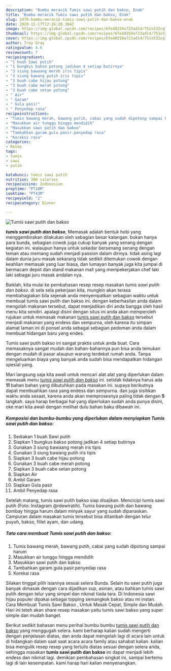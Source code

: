 ```yaml
---
description: "Bumbu meracik Tumis sawi putih dan bakso, Enak"
title: "Bumbu meracik Tumis sawi putih dan bakso, Enak"
slug: 2470-bumbu-meracik-tumis-sawi-putih-dan-bakso-enak
date: 2020-12-17T22:26:20.304Z
image: https://img-global.cpcdn.com/recipes/6fe40259a723ad14/751x532cq70/tumis-sawi-putih-dan-bakso-foto-resep-utama.jpg
thumbnail: https://img-global.cpcdn.com/recipes/6fe40259a723ad14/751x532cq70/tumis-sawi-putih-dan-bakso-foto-resep-utama.jpg
cover: https://img-global.cpcdn.com/recipes/6fe40259a723ad14/751x532cq70/tumis-sawi-putih-dan-bakso-foto-resep-utama.jpg
author: Troy Gray
ratingvalue: 4.6
reviewcount: 7
recipeingredient:
- "1 buah Sawi putih"
- "1 bungkus bakso potong jadikan 4 setiap butirnya"
- "3 siung bawaang merah iris tipis"
- "3 siung bawang putih iris tipis"
- "3 buah cabe hijau potong"
- "3 buah cabe merah potong"
- "3 buah cabe setan potong"
- " Air"
- " Garam"
- " Gula pasir"
- " Penyedap rasa"
recipeinstructions:
- "Tumis bawang merah, bawang putih, cabai yang sudah dipotong sampai harum"
- "Masukkan air tunggu hingga mendidih"
- "Masukkan sawi putih dan bakso"
- "Tambahkan garam.gula pasir.penyedap rasa"
- "Koreksi rasa"
categories:
- Resep
tags:
- tumis
- sawi
- putih

katakunci: tumis sawi putih 
nutrition: 300 calories
recipecuisine: Indonesian
preptime: "PT18M"
cooktime: "PT43M"
recipeyield: "2"
recipecategory: Dinner

---
```



![Tumis sawi putih dan bakso](https://img-global.cpcdn.com/recipes/6fe40259a723ad14/751x532cq70/tumis-sawi-putih-dan-bakso-foto-resep-utama.jpg)

<b><i>tumis sawi putih dan bakso</i></b>, Memasak adalah bentuk hobi yang menggembirakan dilakukan oleh sebagian besar kalangan. bukan hanya para bunda, sebagian cowok juga cukup banyak yang senang dengan kegiatan ini. walaupun hanya untuk sekedar bersenang senang dengan teman atau memang sudah menjadi passion dalam dirinya. tidak asing lagi dalam dunia juru masak sekarang tidak sedikit ditemukan cowok dengan keahlian memasak yang luar biasa, dan lumayan banyak juga kita jumpai di bermacam depot dan stand makanan mall yang mempekerjakan chef laki laki sebagai juru masak andalan nya.

Baiklah, kita mulai ke pembahasan resep resep masakan <i>tumis sawi putih dan bakso</i>. di sela sela pekerjaan kita, mungkin akan terasa membahagiakan bila sejenak anda menyempatkan sebagian waktu untuk membuat tumis sawi putih dan bakso ini. dengan keberhasilan anda dalam mengolah makanan tersebut, dapat menjadikan diri anda bangga oleh hasil menu kita sendiri. apalagi disini dengan situs ini anda akan memperoleh rujukan untuk memasak makanan <u>tumis sawi putih dan bakso</u> tersebut menjadi makanan yang endess dan sempurna, oleh karena itu simpan alamat laman ini di ponsel anda sebagai sebagian pedoman anda dalam membuat hidangan baru yang endes.

Tumis sawi putih bakso ini sangat praktis untuk anda buat. Cara memasaknya sangat mudah dan bahan-bahannya pun bisa anda temukan dengan mudah di pasar ataupun warung terdekat rumah anda. Tanpa mengeluarkan biaya yang banyak anda sudah bisa mendapatkan hidangan spesial yang.


Mari langsung saja kita awali untuk mencari alat alat yang diperlukan dalam memasak menu <u><i>tumis sawi putih dan bakso</i></u> ini. setidak tidaknya harus ada <b>11</b> bahan bahan yang dibutuhkan pada masakan ini. supaya berikutnya dapat membuahkan rasa yang endess dan sempurna. dan juga sisihkan waktu anda sesaat, karena anda akan memprosesnya paling tidak dengan <b>5</b> langkah. saya harap berbagai hal yang diperlukan sudah anda punya disini, oke mari kita awali dengan melihat dulu bahan baku dibawah ini.

<!--inarticleads1-->

##### Komposisi dan bumbu-bumbu yang diperlukan dalam menyiapkan Tumis sawi putih dan bakso:

1. Sediakan 1 buah Sawi putih
1. Siapkan 1 bungkus bakso potong jadikan 4 setiap butirnya
1. Gunakan 3 siung bawaang merah iris tipis
1. Gunakan 3 siung bawang putih iris tipis
1. Siapkan 3 buah cabe hijau potong
1. Gunakan 3 buah cabe merah potong
1. Siapkan 3 buah cabe setan potong
1. Siapkan  Air
1. Ambil  Garam
1. Siapkan  Gula pasir
1. Ambil  Penyedap rasa


Setelah matang, tumis sawi putih bakso siap disajikan. Mencicipi tumis sawi putih (Foto: Instagram @rdewiratih). Tumis bawang putih dan bawang bombay hingga harum dalam minyak sayur yang sudah dipanaskan. Campuran dalam masakan tumis tersebut bisa ditambah dengan telur puyuh, bakso, fillet ayam, dan udang. 

<!--inarticleads2-->

##### Tata cara membuat Tumis sawi putih dan bakso:

1. Tumis bawang merah, bawang putih, cabai yang sudah dipotong sampai harum
1. Masukkan air tunggu hingga mendidih
1. Masukkan sawi putih dan bakso
1. Tambahkan garam.gula pasir.penyedap rasa
1. Koreksi rasa


Silakan tinggal pilih isiannya sesuai selera Bunda. Selain itu sawi putih juga banyak dimasak dengan cara dijadikan sup, asinan, atau bahkan tumis sawi putih dengan telur yang simpel dan nikmat tiada tara. Di Indonesia sawi hijau populer dipakai sebagai topping semangkok bakso atau mi instan. Cara Membuat Tumis Sawi Bakso , Untuk Masak Cepat, Simple dan Mudah. Hari ini teteh akan share resep masakan yaitu tumis sawi bakso yang super simple dan mudah banget. 

Berikut sedikit bahasan menu perihal bumbu bumbu <u>tumis sawi putih dan bakso</u> yang menggugah selera. kami berharap kalian sudah mengerti dengan penjelasan diatas, dan anda dapat mengolah lagi di acara lain untuk di hidangkan dalam saat saat acara acara family atau sahabat kalian. kalian bisa mengulik resep resep yang tertulis diatas sesuai dengan selera anda, sehingga masakan <b>tumis sawi putih dan bakso</b> ini dapat menjadi lebih endess dan nikmat lagi. demikian pembahasan singkat ini, sampai bertemu lagi di lain kesempatan. kami harap hari kalian menyenangkan.
